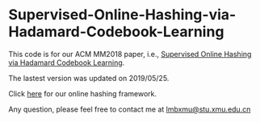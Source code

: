 # Supervised-Online-Hashing-via-Hadamard-Codebook-Learning
This code is for our ACM MM2018 paper, i.e., <a href="https://dl.acm.org/citation.cfm?id=3240519">Supervised Online Hashing via Hadamard Codebook Learning</a>.

The lastest version was updated on 2019/05/25.

Click <a href="https://github.com/lmbxmu/mycode/tree/master/ONLINE_HASHING_UTILS">here</a> for our online hashing framework.

Any question, please feel free to contact me at lmbxmu@stu.xmu.edu.cn
